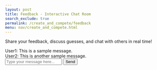 ```yaml
---
layout: post
title: Feedback - Interactive Chat Room
search_exclude: true
permalink: /create_and_compete/feedback
menu: nav/create_and_compete.html
---
```


<link rel="stylesheet" href="{{site.baseurl}}/navigation/create_and_compete/feedback.css">

<div class="chat-room-container">
<p>Share your feedback, discuss guesses, and chat with others in real time!</p>

<!-- Chat Box -->
<div id="chat-box" class="chat-box">
    <!-- Chat messages will be displayed here -->
    <div class="message">User1: This is a sample message.</div>
    <div class="message">User2: This is another sample message.</div>
</div>

<!-- Chat Input -->
<div class="chat-input">
    <input type="text" id="chat-message" placeholder="Type your message here...">
    <button id="send-message" class="send-button">Send</button>
</div>
</div>

<script src="{{site.baseurl}}/navigation/create_and_compete/chat.js"></script>
